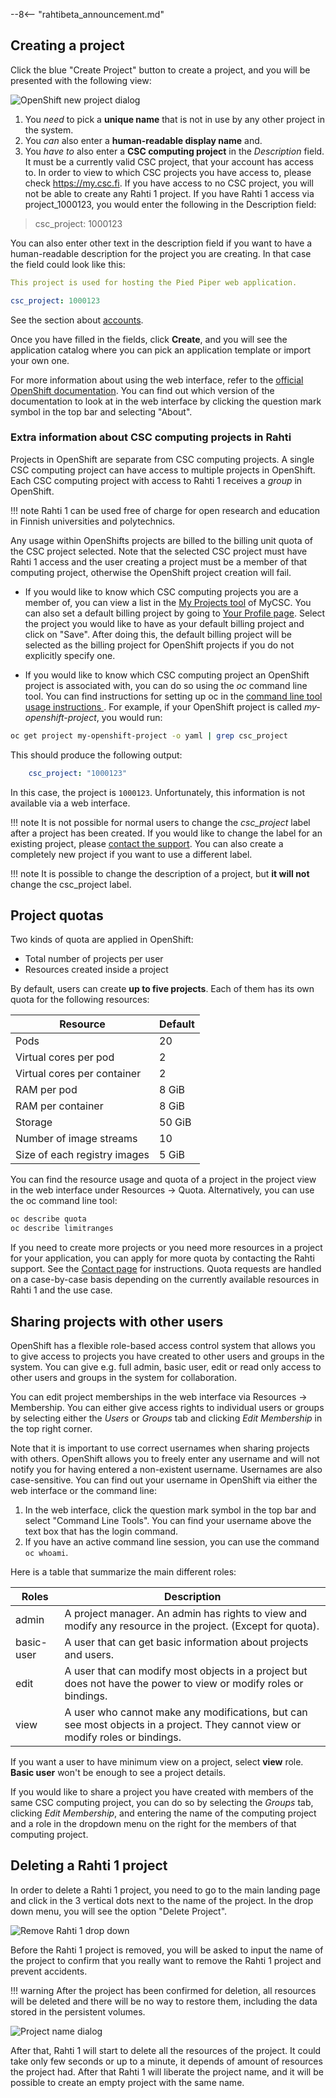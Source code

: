--8<-- "rahtibeta_announcement.md"

## Creating a project

Click the blue "Create Project" button to create a project, and you will be
presented with the following view:

![OpenShift new project dialog](../../img/new_project_dialog_3.7.png)

1. You *need* to pick a **unique name** that is not in use by any other project
in the system.
1. You *can* also enter a **human-readable display name** and.
1. You *have to* also enter a **CSC computing project** in the _Description_ field. It must be a currently valid CSC project, that your account has access to. In order to view to which CSC projects you have access to, please check <https://my.csc.fi>. If you have access to no CSC project, you will not be able to create any Rahti 1 project. If you have Rahti 1 access via project_1000123, you would enter the following in the Description field:

> csc_project: 1000123

You can also enter other text in the
description field if you want to have a human-readable description for
the project you are creating. In that case
the field could look like this:

```yaml
This project is used for hosting the Pied Piper web application.

csc_project: 1000123
```

See the section about [accounts](/accounts/).

Once you have filled in the fields, click **Create**, and you will see the application
catalog where you can pick an application template or import your
own one.

For more information about using the web interface, refer to the
[official OpenShift documentation](https://docs.okd.io/). You can find
out which version of the documentation to look at in the web interface by
clicking the question mark symbol in the top bar and selecting "About".

### Extra information about CSC computing projects in Rahti

Projects in OpenShift are separate from CSC computing projects. A single CSC
computing project can have access to multiple projects in OpenShift.
Each CSC computing project with access to Rahti 1 receives a *group* in
OpenShift.

!!! note
    Rahti 1 can be used free of charge for open research and
    education in Finnish universities and polytechnics.

Any usage within OpenShifts projects are billed
to the billing unit quota of the CSC project selected. Note that the selected CSC project must
have Rahti 1 access and the user creating a project must be a member of that computing project,
otherwise the OpenShift project creation will fail.

* If you would like to know which CSC computing projects you are a member of, you
can view a list in the [My Projects
tool](https://my.csc.fi/myProjects) of MyCSC. You can also set a default 
billing project by going to [Your Profile page](https://my.csc.fi/myProfile). 
Select the project you would like to have as your default billing project and
click on "Save". After doing this, the default billing project
will be selected as the billing project for OpenShift projects if you do not
explicitly specify one.

* If you would like to know which CSC computing project an OpenShift project is
associated with, you can do so using the _oc_ command line tool. You can find
instructions for setting up oc in the [command line tool usage
instructions ](cli.md). For example, if your OpenShift project is called
*my-openshift-project*, you would run:

```bash
oc get project my-openshift-project -o yaml | grep csc_project
```

This should produce the following output:

```yaml
    csc_project: "1000123"
```

In this case, the project is `1000123`. Unfortunately, this information is not available via a web interface.

!!! note
    It is not possible for normal users to change the *csc_project* label
    after a project has been created. If you would like to change the label for
    an existing project, please [contact the support](/support/contact/). You can also create
    a completely new project if you want to use a different label.

!!! note
    It is possible to change the description of a project, but **it will not** change the csc_project label.

## Project quotas

Two kinds of quota are applied in OpenShift:

* Total number of projects per user
* Resources created inside a project

By default, users can create **up to five projects**. Each of them has its
own quota for the following resources:

| Resource                         | Default |
|----------------------------------|---------|
| Pods                             | 20      |
| Virtual cores per pod            | 2       |
| Virtual cores per container      | 2       |
| RAM per pod                      | 8 GiB   |
| RAM per container                | 8 GiB   |
| Storage                          | 50 GiB  |
| Number of image streams          | 10      |
| Size of each registry images     | 5 GiB   |

You can find the resource usage and quota of a project in the project view in
the web interface under Resources -> Quota. Alternatively, you can use the oc
command line tool:

```bash
oc describe quota
oc describe limitranges
```

If you need to create more projects or you need more resources in a project for
your application, you can apply for more quota by contacting the Rahti
support. See the [Contact page](/support/contact/) for instructions. Quota requests are
handled on a case-by-case basis depending on the currently available resources
in Rahti 1 and the use case.

## Sharing projects with other users

OpenShift has a flexible role-based access control system that allows you to
give access to projects you have created to other users and groups in the system.
You can give e.g. full admin, basic user, edit or read only access to other
users and groups in the system for collaboration.

You can edit project memberships in the web interface via Resources ->
Membership. You can either give access rights to individual users or groups by
selecting either the _Users_ or _Groups_ tab and clicking _Edit Membership_ in the
top right corner.

Note that it is important to use correct usernames when sharing projects
with others. OpenShift allows you to freely enter any username and will not notify
you for having entered a non-existent username. Usernames are also case-sensitive.
You can find out your username in OpenShift via either the
web interface or the command line:

1. In the web interface, click the question mark symbol in the top bar and
   select "Command Line Tools". You can find your username above the text box
   that has the login command.
2. If you have an active command line session, you can use the command `oc whoami`.

Here is a table that summarize the main different roles:  

| Roles        | Description 
|--------------|-------------
| admin        | A project manager. An admin has rights to view and modify any resource in the project. (Except for quota).
| basic-user   | A user that can get basic information about projects and users.
| edit         | A user that can modify most objects in a project but does not have the power to view or modify roles or bindings.
| view         | A user who cannot make any modifications, but can see most objects in a project. They cannot view or modify roles or bindings.

If you want a user to have minimum view on a project, select **view** role. **Basic user** won't be enough to see a project details.   

If you would like to share a project you have created with members of the same CSC
computing project, you can do so by selecting the _Groups_ tab, clicking _Edit
Membership_, and entering the name of the computing project and a role in the
dropdown menu on the right for the members of that computing project.

## Deleting a Rahti 1 project

In order to delete a Rahti 1 project, you need to go to the main landing page and click in the 3 vertical dots next to the name of the project. In the drop down menu, you will see the option "Delete Project".

![Remove Rahti 1 drop down](../../img/delete_project_menu.png)

Before the Rahti 1 project is removed, you will be asked to input the name of the project to confirm that you really want to remove the Rahti 1 project and prevent accidents.

!!! warning
    After the project has been confirmed for deletion, all resources will be deleted and there will be no way to restore them, including the data stored in the persistent volumes.

![Project name dialog](../../img/delete_project_name.png)

After that, Rahti 1 will start to delete all the resources of the project. It could take only few seconds or up to a minute, it depends of amount of resources the project had. After that Rahti 1 will liberate the project name, and it will be possible to create an empty project with the same name.
